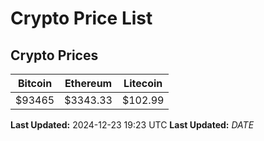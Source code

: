 # Crypto Price List

## Crypto Prices
| Bitcoin | Ethereum | Litecoin |
| ------- | -------- | -------- |
| $93465 | $3343.33 | $102.99 |
**Last Updated:** 2024-12-23 19:23 UTC
**Last Updated:** $DATE$
